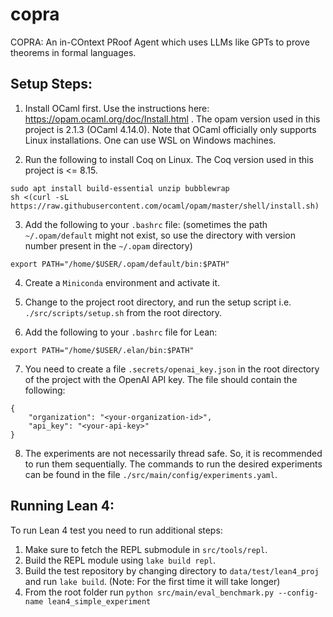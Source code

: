 # copra
COPRA: An in-COntext PRoof Agent which uses LLMs like GPTs to prove theorems in formal languages.

## Setup Steps:
1. Install OCaml first. Use the instructions here: https://opam.ocaml.org/doc/Install.html . The opam version used in this project is 2.1.3 (OCaml 4.14.0). Note that OCaml officially only supports Linux installations. One can use WSL on Windows machines.

2. Run the following to install Coq on Linux. The Coq version used in this project is <= 8.15. 
```
sudo apt install build-essential unzip bubblewrap
sh <(curl -sL https://raw.githubusercontent.com/ocaml/opam/master/shell/install.sh)
```

3. Add the following to your `.bashrc` file: (sometimes the path `~/.opam/default` might not exist, so use the directory with version number present in the `~/.opam` directory)
```
export PATH="/home/$USER/.opam/default/bin:$PATH"
```

4. Create a `Miniconda` environment and activate it.


5. Change to the project root directory, and run the setup script i.e. `./src/scripts/setup.sh` from the root directory.

6. Add the following to your `.bashrc` file for Lean:
```
export PATH="/home/$USER/.elan/bin:$PATH"
```

7. You need to create a file `.secrets/openai_key.json` in the root directory of the project with the OpenAI API key. The file should contain the following:
```
{
    "organization": "<your-organization-id>",
    "api_key": "<your-api-key>"
}
```

8. The experiments are not necessarily thread safe. So, it is recommended to run them sequentially. The commands to run the desired experiments can be found in the file `./src/main/config/experiments.yaml`.

## Running Lean 4:

To run Lean 4 test you need to run additional steps:
1. Make sure to fetch the REPL submodule in `src/tools/repl`.
2. Build the REPL module using `lake build repl`.
3. Build the test repository by changing directory to `data/test/lean4_proj` and run `lake build`. (Note: For the first time it will take longer)
4. From the root folder run `python src/main/eval_benchmark.py --config-name lean4_simple_experiment`

